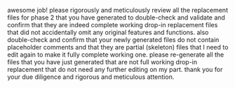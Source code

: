 awesome job! please rigorously and meticulously review all the replacement files for phase 2 that you have generated to double-check and validate and confirm that they are indeed complete working drop-in replacement files that did not accidentally omit any original features and functions. also double-check and confirm that your newly generated files do not contain placeholder comments and that they are partial (skeleton) files that I need to edit again to make it fully complete working one. please re-generate all the files that you have just generated that are not full working drop-in replacement that do not need any further editing on my part. thank you for your due diligence and rigorous and meticulous attention.
